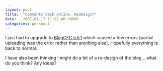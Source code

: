 ```yaml
---
layout: post
title:  "Comments back online. Redesign?"
date:   2007-01-17 11:07 AM +0000
categories: personal
---
```

I just had to upgrade to <a href="http://blogcfc.riaforge.org/">BlogCFC 5.5.1</a> which caused a few errors (partial uploading was the error rather than anything else). Hopefully everything is back to normal.

I have also been thinking I might do a bit of a re-design of the blog... what do you think? Any ideas?